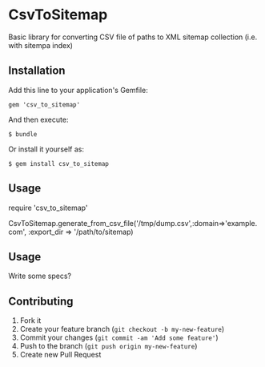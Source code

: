 # CsvToSitemap

Basic library for converting CSV file of paths to XML sitemap collection (i.e. with sitempa index)

## Installation

Add this line to your application's Gemfile:

    gem 'csv_to_sitemap'

And then execute:

    $ bundle

Or install it yourself as:

    $ gem install csv_to_sitemap

## Usage
require 'csv_to_sitemap'

CsvToSitemap.generate_from_csv_file('/tmp/dump.csv',:domain=>'example.com', :export_dir => '/path/to/sitemap)

## Usage
Write some specs?

## Contributing

1. Fork it
2. Create your feature branch (`git checkout -b my-new-feature`)
3. Commit your changes (`git commit -am 'Add some feature'`)
4. Push to the branch (`git push origin my-new-feature`)
5. Create new Pull Request
